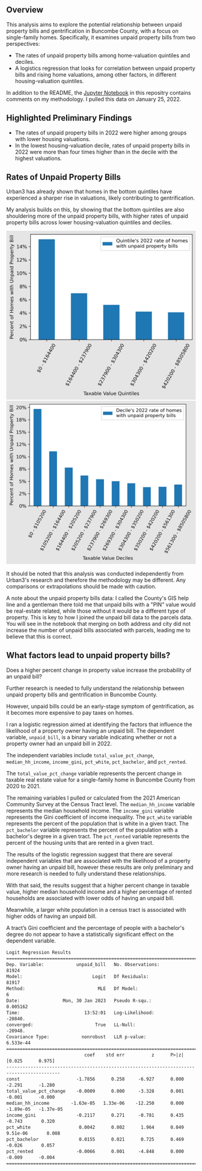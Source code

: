 ## Overview

This analysis aims to explore the potential relationship between unpaid property bills and gentrification in Buncombe County, with a focus on single-family homes. Specifically, it examines unpaid property bills from two perspectives:

- The rates of unpaid property bills among home-valuation quintiles and deciles.
- A logistics regression that looks for correlation between unpaid property bills and rising home valuations, among other factors, in different housing-valuation quintiles.

In addition to the README, the [Jupyter Notebook](unpaid_property_bills_analysis.ipynb) in this repositry contains comments on my methodology. I pulled this data on January 25, 2022.

## Highlighted Preliminary Findings

- The rates of unpaid property bills in 2022 were higher among groups with lower housing valuations.
- In the lowest housing-valuation decile, rates of unpaid property bills in 2022 were more than four times higher than in the decile with the highest valuations.
## Rates of Unpaid Property Bills

Urban3 has already shown that homes in the bottom quintiles have experienced a sharper rise in valuations, likely contributing to gentrification. 

My analysis builds on this, by showing that the bottom quintiles are also shouldering more of the unpaid property bills, with higher rates of unpaid property bills across lower housing-valuation quintiles and deciles.

![quintiles](images/unpaid_property_bill_quintile_rates.png)
![deciles](images/unpaid_property_bill_decile_rates.png)

It should be noted that this analysis was conducted independently from Urban3's research and therefore the methodology may be different. Any comparisons or extrapolations should be made with caution.

A note about the unpaid property bills data: I called the County's GIS help line and a gentleman there told me that unpaid bills with a "PIN" value would be real-estate related, while those without it would be a different type of property. This is key to how I joined the unpaid bill data to the parcels data. You will see in the notebook that merging on both address and city did not increase the number of unpaid bills associated with parcels, leading me to believe that this is correct.
## What factors lead to unpaid property bills?

Does a higher percent change in property value increase the probability of an unpaid bill? 

Further research is needed to fully understand the relationship between unpaid property bills and gentrification in Buncombe County.

However, unpaid bills could be an early-stage symptom of gentrification, as it becomes more expensive to pay taxes on homes.

I ran a logistic regression aimed at identifying the factors that influence the likelihood of a property owner having an unpaid bill. The dependent variable, `unpaid_bill`, is a binary variable indicating whether or not a property owner had an unpaid bill in 2022.

The independent variables include `total_value_pct_change`, `median_hh_income`, `income_gini`, `pct_white`, `pct_bachelor`, and `pct_rented`.  

The `total_value_pct_change` variable represents the percent change in taxable real estate value for a single-family home in Buncombe County from 2020 to 2021.

The remaining variables I pulled or calculated from the 2021 American Community Survey at the Census Tract level. The `median_hh_income` variable represents the median household income. The `income_gini` variable represents the Gini coefficient of income inequality. The `pct_white` variable represents the percent of the population that is white in a given tract. The `pct_bachelor` variable represents the percent of the population with a bachelor's degree in a given tract. The `pct_rented` variable represents the percent of the housing units that are rented in a given tract.

The results of the logistic regression suggest that there are several independent variables that are associated with the likelihood of a property owner having an unpaid bill, however these results are only preliminary and more research is needed to fully understand these relationships. 

With that said, the results suggest that a higher percent change in taxable value, higher median household income and a higher percentage of rented households are associated with lower odds of having an unpaid bill.  

Meanwhile, a larger white population in a census tract is associated with higher odds of having an unpaid bill. 

A tract’s Gini coefficient and the percentage of people with a bachelor's degree do not appear to have a statistically significant effect on the dependent variable.

```
Logit Regression Results                           
==============================================================================
Dep. Variable:            unpaid_bill   No. Observations:                81924
Model:                          Logit   Df Residuals:                    81917
Method:                           MLE   Df Model:                            6
Date:                Mon, 30 Jan 2023   Pseudo R-squ.:                0.005162
Time:                        13:52:01   Log-Likelihood:                -20840.
converged:                       True   LL-Null:                       -20948.
Covariance Type:            nonrobust   LLR p-value:                 6.533e-44
==========================================================================================
                             coef    std err          z      P>|z|      [0.025      0.975]
------------------------------------------------------------------------------------------
const                     -1.7856      0.258     -6.927      0.000      -2.291      -1.280
total_value_pct_change    -0.0009      0.000     -3.328      0.001      -0.001      -0.000
median_hh_income        -1.63e-05   1.33e-06    -12.250      0.000   -1.89e-05   -1.37e-05
income_gini               -0.2117      0.271     -0.781      0.435      -0.743       0.320
pct_white                  0.0042      0.002      1.964      0.049    9.51e-06       0.008
pct_bachelor               0.0155      0.021      0.725      0.469      -0.026       0.057
pct_rented                -0.0066      0.001     -4.848      0.000      -0.009      -0.004
==========================================================================================  
```
